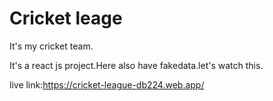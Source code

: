 # Cricket leage <br/>

It's my cricket team.<br/>

It's a react js project.Here also have fakedata.let's watch this.<br/>

live link:https://cricket-league-db224.web.app/
